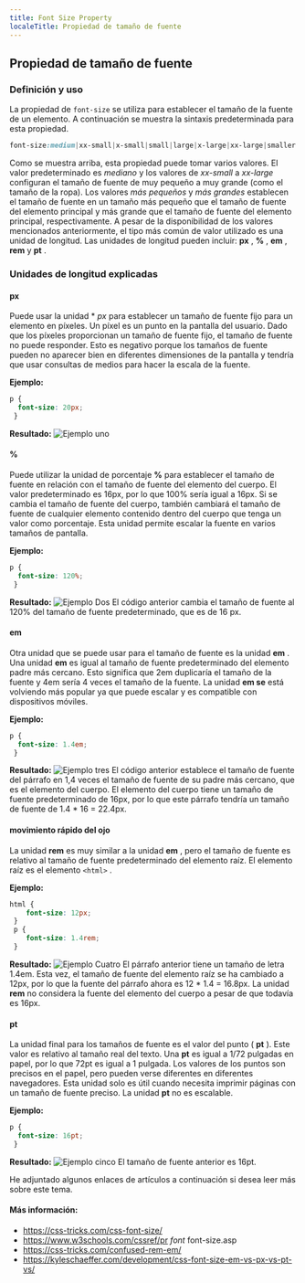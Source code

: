 ```yaml
---
title: Font Size Property
localeTitle: Propiedad de tamaño de fuente
---
```

## Propiedad de tamaño de fuente

### Definición y uso

La propiedad de `font-size` se utiliza para establecer el tamaño de la fuente de un elemento. A continuación se muestra la sintaxis predeterminada para esta propiedad.

```css
font-size:medium|xx-small|x-small|small|large|x-large|xx-large|smaller|larger|length|initial|inherit; 
```

Como se muestra arriba, esta propiedad puede tomar varios valores. El valor predeterminado es _mediano_ y los valores de _xx-small_ a _xx-large_ configuran el tamaño de fuente de muy pequeño a muy grande (como el tamaño de la ropa). Los valores _más_ _pequeños_ y _más grandes_ establecen el tamaño de fuente en un tamaño más pequeño que el tamaño de fuente del elemento principal y más grande que el tamaño de fuente del elemento principal, respectivamente. A pesar de la disponibilidad de los valores mencionados anteriormente, el tipo más común de valor utilizado es una unidad de longitud. Las unidades de longitud pueden incluir: **px** , **%** , **em** , **rem** y **pt** .

### Unidades de longitud explicadas

#### px

Puede usar la unidad \* _px_ para establecer un tamaño de fuente fijo para un elemento en píxeles. Un píxel es un punto en la pantalla del usuario. Dado que los píxeles proporcionan un tamaño de fuente fijo, el tamaño de fuente no puede responder. Esto es negativo porque los tamaños de fuente pueden no aparecer bien en diferentes dimensiones de la pantalla y tendría que usar consultas de medios para hacer la escala de la fuente.

**Ejemplo:**

```css
p { 
  font-size: 20px; 
 } 
```

**Resultado:** ![Ejemplo uno](https://image.prntscr.com/image/TI_29z3FRO20dJD2Dc7JJA.png)

#### %

Puede utilizar la unidad de porcentaje **%** para establecer el tamaño de fuente en relación con el tamaño de fuente del elemento del cuerpo. El valor predeterminado es 16px, por lo que 100% sería igual a 16px. Si se cambia el tamaño de fuente del cuerpo, también cambiará el tamaño de fuente de cualquier elemento contenido dentro del cuerpo que tenga un valor como porcentaje. Esta unidad permite escalar la fuente en varios tamaños de pantalla.

**Ejemplo:**

```css
p { 
  font-size: 120%; 
 } 
```

**Resultado:** ![Ejemplo Dos](https://image.prntscr.com/image/P9HTpWbETeyjZhxzf9z-SA.png) El código anterior cambia el tamaño de fuente al 120% del tamaño de fuente predeterminado, que es de 16 px.

#### em

Otra unidad que se puede usar para el tamaño de fuente es la unidad **em** . Una unidad **em** es igual al tamaño de fuente predeterminado del elemento padre más cercano. Esto significa que 2em duplicaría el tamaño de la fuente y 4em sería 4 veces el tamaño de la fuente. La unidad **em se** está volviendo más popular ya que puede escalar y es compatible con dispositivos móviles.

**Ejemplo:**

```css
p { 
  font-size: 1.4em; 
 } 
```

**Resultado:** ![Ejemplo tres](https://image.prntscr.com/image/AeCJ0TCbRHqOTAFJ9CYNUQ.png) El código anterior establece el tamaño de fuente del párrafo en 1,4 veces el tamaño de fuente de su padre más cercano, que es el elemento del cuerpo. El elemento del cuerpo tiene un tamaño de fuente predeterminado de 16px, por lo que este párrafo tendría un tamaño de fuente de 1.4 \* 16 = 22.4px.

#### movimiento rápido del ojo

La unidad **rem** es muy similar a la unidad **em** , pero el tamaño de fuente es relativo al tamaño de fuente predeterminado del elemento raíz. El elemento raíz es el elemento `<html>` .

**Ejemplo:**

```css
html { 
    font-size: 12px; 
 } 
 p { 
    font-size: 1.4rem; 
 } 
```

**Resultado:** ![Ejemplo Cuatro](https://image.prntscr.com/image/V5bn69UmSPOHSVM5YSAcyw.png) El párrafo anterior tiene un tamaño de letra 1.4em. Esta vez, el tamaño de fuente del elemento raíz se ha cambiado a 12px, por lo que la fuente del párrafo ahora es 12 \* 1.4 = 16.8px. La unidad **rem** no considera la fuente del elemento del cuerpo a pesar de que todavía es 16px.

#### pt

La unidad final para los tamaños de fuente es el valor del punto ( **pt** ). Este valor es relativo al tamaño real del texto. Una **pt** es igual a 1/72 pulgadas en papel, por lo que 72pt es igual a 1 pulgada. Los valores de los puntos son precisos en el papel, pero pueden verse diferentes en diferentes navegadores. Esta unidad solo es útil cuando necesita imprimir páginas con un tamaño de fuente preciso. La unidad **pt** no es escalable.

**Ejemplo:**

```css
p { 
  font-size: 16pt; 
 } 
```

**Resultado:** ![Ejemplo cinco](https://image.prntscr.com/image/IyOOr_WCT963wa0DoWyoOg.png) El tamaño de fuente anterior es 16pt.

He adjuntado algunos enlaces de artículos a continuación si desea leer más sobre este tema.

#### Más información:

*   https://css-tricks.com/css-font-size/
*   https://www.w3schools.com/cssref/pr _font_ font-size.asp
*   https://css-tricks.com/confused-rem-em/
*   https://kyleschaeffer.com/development/css-font-size-em-vs-px-vs-pt-vs/